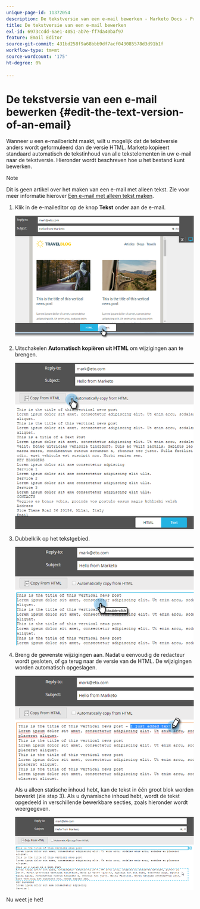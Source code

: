 ```yaml
---
unique-page-id: 11372054
description: De tekstversie van een e-mail bewerken - Marketo Docs - Productdocumentatie
title: De tekstversie van een e-mail bewerken
exl-id: 6973ccdd-6ae1-4051-ab7e-ff7da40baf97
feature: Email Editor
source-git-commit: 431bd258f9a68bbb9df7acf043085578d3d91b1f
workflow-type: tm+mt
source-wordcount: '175'
ht-degree: 0%

---
```


# De tekstversie van een e-mail bewerken {#edit-the-text-version-of-an-email}

Wanneer u een e-mailbericht maakt, wilt u mogelijk dat de tekstversie anders wordt geformuleerd dan de versie HTML. Marketo kopieert standaard automatisch de tekstinhoud van alle tekstelementen in uw e-mail naar de tekstversie. Hieronder wordt beschreven hoe u het bestand kunt bewerken.

>[!NOTE]
>
>Dit is geen artikel over het maken van een e-mail met alleen tekst. Zie voor meer informatie hierover [Een e-mail met alleen tekst maken](/help/marketo/product-docs/email-marketing/general/creating-an-email/create-a-text-only-email.md).

1. Klik in de e-maileditor op de knop **Tekst** onder aan de e-mail.

   ![](assets/one-5.png)

1. Uitschakelen **Automatisch kopiëren uit HTML** om wijzigingen aan te brengen.

   ![](assets/two-5.png)

1. Dubbelklik op het tekstgebied.

   ![](assets/three-4.png)

1. Breng de gewenste wijzigingen aan. Nadat u eenvoudig de redacteur wordt gesloten, of ga terug naar de versie van de HTML. De wijzigingen worden automatisch opgeslagen.

   ![](assets/four-4.png)

   Als u alleen statische inhoud hebt, kan de tekst in één groot blok worden bewerkt (zie stap 3). Als u dynamische inhoud hebt, wordt de tekst opgedeeld in verschillende bewerkbare secties, zoals hieronder wordt weergegeven.

   ![](assets/five-3.png)

Nu weet je het!
